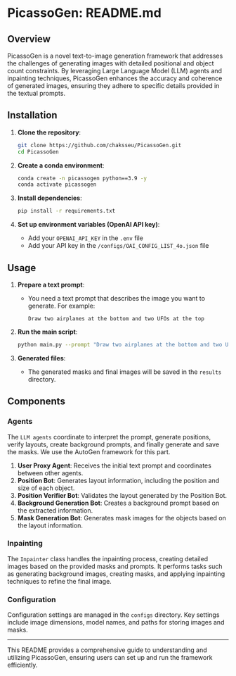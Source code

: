 # PicassoGen: README.md

## Overview

PicassoGen is a novel text-to-image generation framework that addresses the challenges of generating images with detailed positional and object count constraints. By leveraging Large Language Model (LLM) agents and inpainting techniques, PicassoGen enhances the accuracy and coherence of generated images, ensuring they adhere to specific details provided in the textual prompts.

## Installation

1. **Clone the repository**:
    ```bash
    git clone https://github.com/chaksseu/PicassoGen.git
    cd PicassoGen
    ```

2. **Create a conda environment**:
    ```bash
    conda create -n picassogen python==3.9 -y
    conda activate picassogen
    ```

3. **Install dependencies**:
    ```bash
    pip install -r requirements.txt
    ```

4. **Set up environment variables (OpenAI API key)**:
    - Add your `OPENAI_API_KEY` in the `.env` file
    - Add your API key in the `/configs/OAI_CONFIG_LIST_4o.json` file

## Usage

1. **Prepare a text prompt**:
    - You need a text prompt that describes the image you want to generate. For example:
      ```
      Draw two airplanes at the bottom and two UFOs at the top
      ```

2. **Run the main script**:
    ```bash
    python main.py --prompt "Draw two airplanes at the bottom and two UFOs at the top"
    ```

3. **Generated files**:
    - The generated masks and final images will be saved in the `results` directory.

## Components

### Agents

The `LLM agents` coordinate to interpret the prompt, generate positions, verify layouts, create background prompts, and finally generate and save the masks. We use the AutoGen framework for this part.

1. **User Proxy Agent**: Receives the initial text prompt and coordinates between other agents.
2. **Position Bot**: Generates layout information, including the position and size of each object.
3. **Position Verifier Bot**: Validates the layout generated by the Position Bot.
4. **Background Generation Bot**: Creates a background prompt based on the extracted information.
5. **Mask Generation Bot**: Generates mask images for the objects based on the layout information.

### Inpainting

The `Inpainter` class handles the inpainting process, creating detailed images based on the provided masks and prompts. It performs tasks such as generating background images, creating masks, and applying inpainting techniques to refine the final image.

### Configuration

Configuration settings are managed in the `configs` directory. Key settings include image dimensions, model names, and paths for storing images and masks.

---

This README provides a comprehensive guide to understanding and utilizing PicassoGen, ensuring users can set up and run the framework efficiently.
